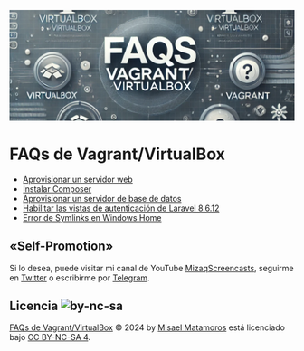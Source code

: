 !["FAQs de Vagrant/VirtualBox"](./images/faqs-header.png)

# FAQs de Vagrant/VirtualBox

- [Aprovisionar un servidor web](./webserver.md)
- [Instalar Composer](./install-composer.md)
- [Aprovisionar un servidor de base de datos](./database-server.md)
- [Habilitar las vistas de autenticación de Laravel 8.6.12](./habilitar-auth-laravel.md)
- [Error de Symlinks en Windows Home](./symlink-error.md)

## «Self-Promotion»

Si lo desea, puede visitar mi canal de YouTube [MizaqScreencasts](https://www.youtube.com/MizaqScreencasts), seguirme en [Twitter](https://twitter.com/mismatso) o escribirme por [Telegram](https://t.me/mismatso).

## Licencia ![by-nc-sa](https://licensebuttons.net/l/by-nc-sa/4.0/80x15.png)

[FAQs de Vagrant/VirtualBox](https://github.com/mismatso/faqs-vagrant) © 2024 by [Misael Matamoros](https://t.me/mismatso) está licenciado bajo [CC BY-NC-SA 4](https://creativecommons.org/licenses/by-nc-sa/4.0/deed.es).